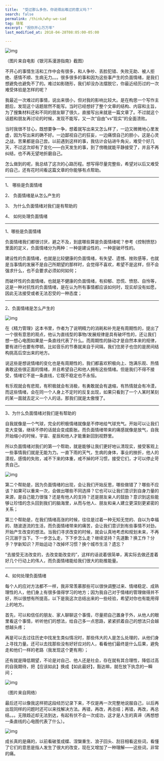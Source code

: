```yaml
---
title:  "受过那么多伤，你说得出难过的意义吗？"
search: false
permalink: /think/why-we-sad
tag: 随笔
excerpt: "祝你开心万万年"
last_modified_at: 2018-04-28T08:05:00-05:00

---
```




![img](https://mmbiz.qpic.cn/mmbiz_jpg/fgOI29Gemlnfc8KBRX9k7ib9L7Qz1PriblySVdicmdxtm4Bm974HpUhx7FKhmwrCGJZz0VSIacS0xLGdicCeyBicL5A/640?wx_fmt=jpeg)

（图片来自电影《银河系漫游指南》截图）

不开心的事情生活和工作中会有很多，和人争吵、丢脸犯错、失败无助、被人拒绝、感情不顺、生病无力。。。很多很多的事和因为这些事产生的负面情绪，是我们想避免也避免不了的。难过如影随形，我们却没办法摆脱它，你最近经历过的一次难受体验是怎样的呢？

 

我最近一次难过的事情，说出来很小，但对我的影响比较大。是在构思一个写作主题后，发现这个话题居然不能写。当时已经想好了整个文章的结构、内容和主旨，为了搜集材料还和不同的朋友聊了很久，直接写出来就是一篇文章了。不过就这个话题和朋友再讨论的时候，发现不能写，又一次“自由”vs“现实”的全面溃败。

 

当时我很不甘心，既想要争一争，想着就写出来又怎么样了，一边又微微地心里发虚，因为写出来的确不好。一边鄙视自己的狂妄，一边痛恨自己的胆小，这是心灵之战，苦果都是自己尝。以前遇到这样的事，我估计会钻进牛角尖，难受个好几天，不过这次却有了变化——白天发生的事，到了傍晚就能平静接受了，并且不再纠结，也不再无望地折磨自己。

 

怎么做到的呢，我总结了这次的心路历程。想写得尽量完整些，希望对以后又难受的自己，还有花时间看这篇文章的你能够有点帮助。

 --------------------------------------

1、   哪些是负面情绪

2、  负面情绪是从怎么产生的

3、  为什么负面情绪对我们是有帮助的

4、  如何处理负面情绪

 

 ----------------------------

1、哪些是负面情绪

 

负面情绪我们都很讨厌，避之不及，到底哪些算是负面情绪呢？参考《控制愤怒》里面的定义，负面情绪分为两种：一种是建设性的，一种是破坏性的。

 

建设性的负面情绪，也就是比较健康的负面情绪，有失望、遗憾、挫败感等，也就是当事情的发展不是自己所期望的那样时，会觉得不喜欢，希望不是这样，但不会强求什么，也不会要求必须如何如何；

 

而破坏性的负面情绪，也就是不健康的负面情绪，有抑郁、恐慌、愤怒、自怜等，这是一种对抗性的负面情绪，是在认为所有事情都应该如何时，现实却没有如愿，因此无法接受或者无法忍受的一种态度；

 ---------------------------

2、负面情绪是怎么产生的

 ![img](https://mmbiz.qpic.cn/mmbiz_jpg/fgOI29Gemlnfc8KBRX9k7ib9L7Qz1PriblLc225zlFPXaIWX7uDswF9KwRIhsl5FoXlpo9YKlwSYSav8dzFoic77Q/640?wx_fmt=jpeg)

在《精力管理》这本书里，作者为了说明精力的消耗和补充是有周期性的，提出了一个很有意思的观点，他认为直线型的事物/发展规律是具有破坏性的，还让我们想一想心电图如果是一条直线代表了什么。而周期性的脉动才是自然本来的规律，要有进行也要有停顿。比如音乐的节奏就来自于间隔，我们住房子也住的是房间结构挑高后空出来的地方。 

说这些是想说情绪的变化也是有周期性的，我们都喜欢积极向上、饱满乐观、热情勇敢这些很正面的情绪，并且希望自己和他人拥有这些情绪。但是我们不得不接受，情绪它不是一条直线，它既不稳定也不永恒。

 

有乐观就会有悲观，有积极就会有消极，有勇敢就会有退缩，有热情就会有冷漠，而这些情绪，会在同一个人身上不定时的反复出现，如果只看到了一个人某时某刻的某一面就去定义一个人的话，那我们就是太傲慢了。

 --------------------------

3、为什么负面情绪对我们是有帮助的

自我就像是一个气球，完全的积极情绪就像是不停地给气球充气。开始可以让我们变大变强，继续不停的话就会变成膨胀。而负面情绪带来的痛感就像是放气，自我开始缩小的时候，宇宙、星辰和他人才能重新回到视野里。

 

​       所以负面情绪对我们的第一个帮助，就是能够让我们更好地认清现实，接受客观上一些事情我们就是无能为力。一直下雨的天气，生病的身体，事业的挫折，他人的漠视，感情的失败，减不下来的体重，戒不掉的坏习惯，接受它们，才可以停止苛责自己。

 

![img](https://mmbiz.qpic.cn/mmbiz_jpg/fgOI29Gemlnfc8KBRX9k7ib9L7Qz1PriblKicibL9qHEsol73LVQ26J9FDNziaicoVq9Gib8iaToiaG5NT4W2IHks8EgWibQ/640?wx_fmt=jpeg)

第二个帮助是，因为负面情绪的出现，会让我们开始反思，哪些做错了？哪些不应该？如果可以重来一次，会做出哪些不同选择？它也可以让我们意识到自身力量的来源，是自己能力很强？还是有他人的支持？还是朋友亲人的鼓励？意识到这些能够让珍惜的念头回到我们的脑海里，从而与他人、朋友和亲人建立更深刻更紧密的关系；

 

第三个帮助是，在我们情绪高涨的时候，往往是过着一种无知无觉的、自以为幸福的、随波逐流的生活，而负面情绪带来的痛苦，会让我们意识到有些事情不对劲，开始产生改变的想法。当我们寻求改变的时候，就会认真地考虑和规划未来，不再只沉溺于当下。下一步怎么走，下下步怎么走？继续坚持？先道歉？换工作？分手？学新知识？开始运动？改掉坏习惯？换个城市生活？遗忘？

 

“去接受无法改变的，去改变能改变的”，这样的话说着很简单，离实际去做还差着好几个行动上的伟人，而负面情绪能给我们很大的助推能量。

 --------------------------------

4、如何处理负面情绪

 

每个人的应对方法都不一样，我非常羡慕那些可以很快调整过来、情绪稳定、成熟理性的人，他们身上有很多值得学习的地方；因为我自己对于情绪的管理做得并不好，所以很想有所提高，以下是我这次总结出来的一些经验，希望对你也有能用得上的地方。

 

首先，可以和信任的朋友、家人聊聊这个事情，尽量把自己置身于外，从他人的眼里看这个事情，听听他们的想法，给自己多一点思路，紧紧抓着自己的想法只会越想越头疼；

 

再是可以去过往历史中找发生类似情况时，那些伟大的人是怎么处理的，从他们身上寻找力量。还可以去找那些没有好好应对的人，看看他们最终是什么后果，避免走和他们一样的老路（我发现这个更有用）；

 

还有就是降低期望，不论是对自己、他人还是社会，存在就有其合理性，降低过高的自我期待，把【应该如此】换成【如此最好】，豁达嘛，就在放下执念的一瞬间；

 

![img](https://mmbiz.qpic.cn/mmbiz_jpg/fgOI29Gemlnfc8KBRX9k7ib9L7Qz1PriblDXtS50WjMZeoQtiaH9yfxTiaeab8s0gdHSY5SykqmVa7caCaGvGwnLJA/640?wx_fmt=jpeg)

（图片来自网络）

最后还可以像我这样把这段经历记录下来，不仅是再一次完整地说服自己，以后再出现同样的问题时还可以来找解决方法。再错，再改，再总结；再错，再改，再总结。。。无限趋近却无法到达，有起有伏不会一次成功，这才是人生的真谛（再想想一条直线的心电图代表了什么）。

 

![img](https://mmbiz.qpic.cn/mmbiz_jpg/fgOI29GemlmTev9CDhqgcdd4dMXaeKHicug7icLicia4f8f4Vl514G8DBgRiakibrNWkgIZXq5dkSGqTYrUvFFCibYTFA/640?wx_fmt=jpeg)

成长真的是痛的，以前看破茧成蝶、涅槃重生、浪子回头、刮目相看这些词，看懂了它们的意思是指人发生了很大的改变，现在又增加了一种理解——这些词，非常的痛。



